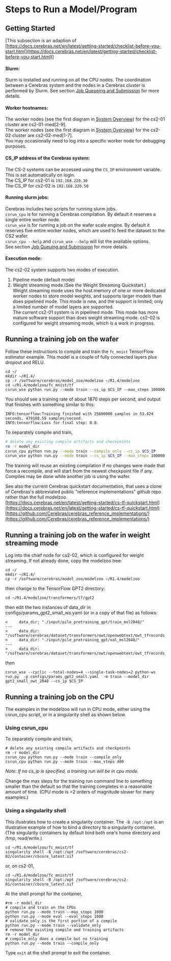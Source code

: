 # Steps to Run a Model/Program

## Getting Started

[This subsection is an adaption of <br>
[https://docs.cerebras.net/en/latest/getting-started/checklist-before-you-start.html](https://docs.cerebras.net/en/latest/getting-started/checklist-before-you-start.html)]

<!---#### Login steps:<br>
Follow the instructions in section [Connect to a CS-2 node](./Connect-to-a-CS-2-node.md)--->

<!---
#### Cerebras SIF container:<br>
The Cerebras Singularity container (SIF) is used for all work with the Cerebras software, and includes the Cerebras Graph Compiler (CGC) and other necessary software.</br>
Its path on cs2-01 is /software/cerebras/cs2-01/container/cbcore_latest.sif<br>
Its path on cs2-02 is /software/cerebras/cs2-02/container/cbcore_latest.sif<br>
It is used by the csrun_cpu and csrun_wse scripts, and can also be used directly with singularity.<br>
--->

#### Slurm:

Slurm is installed and running on all the CPU nodes. The coordination between a Cerebras system and the nodes in a Cerebras cluster is performed by Slurm. See section
[Job Queueing and Submission](Job-Queuing-and-Submission.md) for more details.</br>
<!---
[TODO Verify that a csrun_wse job locks the CS-2 wafer for exclusive use; if not, then it will need to be fixed. (Even with a hack like exclusively reserving >50% of the worker nodes by default)]
--->

#### Worker hostnames:<br>
<!---The worker nodes for the 1st CS-2 are testbed-cs2-01-med[2-7].ai.alcf.anl.gov<br>--->
The worker nodes (see the first diagram in [System Overview](System-Overview.md#system-overview)) for the cs2-01 cluster are cs2-01-med[2-9].<br>
The worker nodes (see the first diagram in [System Overview](System-Overview.md#system-overview)) for the cs2-02 cluster are cs2-02-med[1-7].<br>
You may occasionally need to log into a specific worker node for debugging purposes.

#### CS_IP address of the Cerebras system:

The CS-2 systems can be accessed using the `CS_IP` environment variable. This is set automatically on login.<br>
The CS_IP for cs2-01 is `192.168.220.30`<br>
The CS_IP for cs2-02 is `192.168.220.50`<br>

<!---The `CS_IP` environment variable is set to this value by the `/software/cerebras/cs2-02/envs/cs_env.sh` script, and the `$CS_IP` variable may be used by any user application that needs to access the CS-2 wafer.--->



#### Running slurm jobs:<br>

Cerebras includes two scripts for running slurm jobs.<br>
`csrun_cpu` is for running a Cerebras compilation. By default it reserves a single entire worker node.<br>
`csrun_wse` is for running a job on the wafer scale engine. By default it reserves five entire worker nodes, which are used to feed the dataset to the CS2 wafer.<br>
```csrun_cpu --help``` and ```csrun_wse --help``` will list the available options.<br>
See section [Job Queuing and Submission](Job-Queuing-and-Submission.md) for more details.

#### Execution mode:</br>
The cs2-02 system supports two modes of execution.<br>
1. Pipeline mode (default mode)<br>
2. Weight streaming mode.(See the Weight Streaming Quickstart.)<br>
Weight streaming mode uses the host memory of one or more dedicated worker nodes to store model weights, and supports larger models than does pipelined mode. This mode is new, and the support is limited; only a limited number of model layers are supported.<br>
The current cs2-01 system is in pipelined mode. This mode has more mature software support than does weight streaming mode. cs2-02 is configured for weight streaming mode, which is a work in progress. 

## Running a training job on the wafer

Follow these instructions to compile and train the `fc_mnist` TensorFlow estimator example. This model is a couple of fully connected layers plus dropout and RELU. <br>

```console
cd ~/
mkdir ~/R1.4/
cp -r /software/cerebras/model_zoo/modelzoo ~/R1.4/modelzoo
cd ~/R1.4/modelzoo/fc_mnist/tf
csrun_wse python run.py --mode train --cs_ip $CS_IP --max_steps 100000
```

You should see a training rate of about 1870 steps per second, and output that finishes with something similar to this:

```text
INFO:tensorflow:Training finished with 25600000 samples in 53.424 seconds, 479188.55 samples/second.
INFO:tensorflow:Loss for final step: 0.0.
```

To separately compile and train,

```bash
# delete any existing compile artifacts and checkpoints
rm -r model_dir
csrun_cpu python run.py --mode train --compile_only --cs_ip $CS_IP
csrun_wse python run.py --mode train --cs_ip $CS_IP --max_steps 100000
```

The training will reuse an existing compilation if no changes were made that force a recompile, and will start from the newest checkpoint file if any. Compiles may be done while another job is using the wafer.

See also the current Cerebras quickstart documentation, that uses a clone of Cerebras's abbreviated public "reference implementations" github repo rather than the full modelzoo.<br>
[https://docs.cerebras.net/en/latest/getting-started/cs-tf-quickstart.html](https://docs.cerebras.net/en/latest/getting-started/cs-tf-quickstart.html)<br>
[https://github.com/Cerebras/cerebras_reference_implementations/](https://github.com/Cerebras/cerebras_reference_implementations/)

## Running a training job on the wafer in weight streaming mode
Log into the chief node for cs2-02, which is configured for weight streaming.
If not already done, copy the modelzoo tree:

```console
cd ~/
mkdir ~/R1.4/
cp -r /software/cerebras/model_zoo/modelzoo ~/R1.4/modelzoo
```
then change to the TensorFlow GPT2 directory:
```
cd ~/R1.4/modelzoo/transformers/tf/gpt2
```
then edit the two instances of data_dir in configs/params_gpt2_small_ws.yaml (or in a copy of that file) as follows:
```
<     data_dir: "./input/pile_pretraining_gpt/train_msl2048/"
---
>     data_dir: "/software/cerebras/dataset/transformers/owt/openwebtext/owt_tfrecords_gpt2_msl2048/train/"
<     data_dir: "./input/pile_pretraining_gpt/val_msl2048/"
---
>     data_dir: "/software/cerebras/dataset/transformers/owt/openwebtext/owt_tfrecords_gpt2_msl2048/val/"
```
then
```console
csrun_wse --cyclic --total-nodes=4 --single-task-nodes=2 python-ws run.py  -p configs/params_gpt2_small.yaml  -m train --model_dir gpt2_small_owt_2048 --cs_ip $CS_IP
```


## Running a training job on the CPU

The examples in the modelzoo<!--- [TODO And PyTorch?]--> will run in CPU mode, either using the csrun_cpu script, or in a singularity shell as shown below.<br>

### Using csrun_cpu

To separately compile and train,

```console
# delete any existing compile artifacts and checkpoints
rm -r model_dir
csrun_cpu python run.py --mode train --compile_only
csrun_cpu python run.py --mode train --max_steps 400
```

<i>Note: If no cs_ip is specified, a training run will be in cpu mode. </i>

Change the max steps for the training run command line to something smaller than the default so that the training completes in a reasonable amount of time. (CPU mode is &gt;2 orders of magnitude slower for many examples.)

### Using a singularity shell

This illustrates how to create a singularity container.
The `-B /opt:/opt` is an illustrative example of how to bind a directory to a singularity container. (The singularity containers by default bind both one's home directory and /tmp, read/write.)

```console
cd ~/R1.4/modelzoo/fc_mnist/tf
singularity shell -B /opt:/opt /software/cerebras/cs2-02/container/cbcore_latest.sif
```
or, on cs2-01,
```console
cd ~/R1.4/modelzoo/fc_mnist/tf
singularity shell -B /opt:/opt /software/cerebras/cs2-01/container/cbcore_latest.sif
```

At the shell prompt for the container,

```console
#rm -r model_dir
# compile and train on the CPUs
python run.py --mode train --max_steps 1000
python run.py --mode eval --eval_steps 1000
# validate_only is the first portion of a compile
python run.py --mode train --validate_only
# remove the existing compile and training artifacts
rm -r model_dir
# compile_only does a compile but no training
python run.py --mode train --compile_only
```

Type `exit` at the shell prompt to exit the container.
